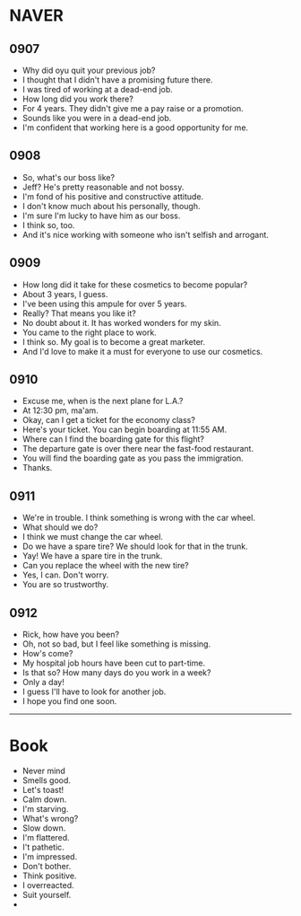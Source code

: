 # NAVER

## 0907

- Why did oyu quit your previous job?
- I thought that I didn't have a promising future there.
- I was tired of working at a dead-end job.
- How long did you work there?
- For 4 years. They didn't give me a pay raise or a promotion.
- Sounds like you were in a dead-end job.
- I'm confident that working here is a good opportunity for me.

## 0908

- So, what's our boss like?
- Jeff? He's pretty reasonable and not bossy.
- I'm fond of his positive and constructive attitude.
- I don't know much about his personally, though.
- I'm sure I'm lucky to have him as our boss.
- I think so, too.
- And it's nice working with someone who isn't selfish and arrogant.

## 0909

- How long did it take for these cosmetics to become popular?
- About 3 years, I guess.
- I've been using this ampule for over 5 years.
- Really? That means you like it?
- No doubt about it. It has worked wonders for my skin.
- You came to the right place to work.
- I think so. My goal is to become a great marketer.
- And I'd love to make it a must for everyone to use our cosmetics.

## 0910

- Excuse me, when is the next plane for L.A.?
- At 12:30 pm, ma'am.
- Okay, can I get a ticket for the economy class?
- Here's your ticket. You can begin boarding at 11:55 AM.
- Where can I find the boarding gate for this flight?
- The departure gate is over there near the fast-food restaurant.
- You will find the boarding gate as you pass the immigration.
- Thanks.

## 0911

- We're in trouble. I think something is wrong with the car wheel.
- What should we do?
- I think we must change the car wheel.
- Do we have a spare tire? We should look for that in the trunk.
- Yay! We have a spare tire in the trunk.
- Can you replace the wheel with the new tire?
- Yes, I can. Don't worry.
- You are so trustworthy.

## 0912

- Rick, how have you been?
- Oh, not so bad, but I feel like something is missing.
- How's come?
- My hospital job hours have been cut to part-time.
- Is that so? How many days do you work in a week?
- Only a day!
- I guess I'll have to look for another job.
- I hope you find one soon.

---

# Book

- Never mind
- Smells good.
- Let's toast!
- Calm down.
- I'm starving.
- What's wrong?
- Slow down.
- I'm flattered.
- I't pathetic.
- I'm impressed.
- Don't bother.
- Think positive.
- I overreacted.
- Suit yourself.
-
